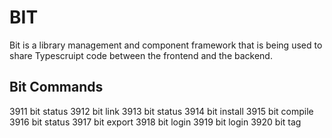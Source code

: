 # BIT
Bit is a library management and component framework that is being used to share Typescruipt code between the frontend and the backend.

## Bit Commands
3911  bit status
 3912  bit link
 3913  bit status
 3914  bit install
 3915  bit compile
 3916  bit status
 3917  bit export
 3918  bit login
 3919  bit login
 3920  bit tag 
